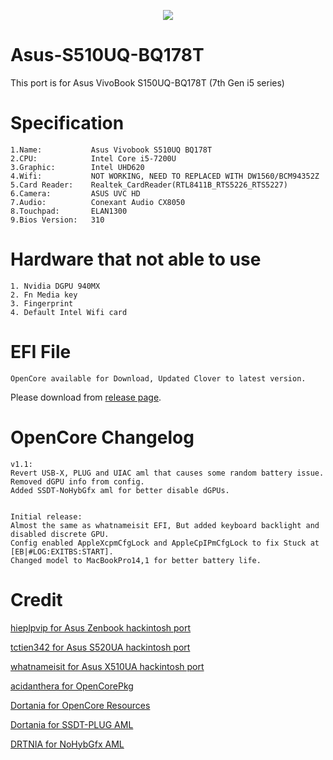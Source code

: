 <p align="center">
<img src="https://github.com/JoK3rLeE/Asus-S510UQ-BQ178T/blob/Origin/Screenshot%202020-06-07%20at%203.49.01%20PM.png?raw=true")
    </p>


# Asus-S510UQ-BQ178T   
This port is for Asus VivoBook S150UQ-BQ178T (7th Gen i5 series) 


# Specification

    1.Name:           Asus Vivobook S510UQ BQ178T
    2.CPU:            Intel Core i5-7200U
    3.Graphic:        Intel UHD620
    4.Wifi:           NOT WORKING, NEED TO REPLACED WITH DW1560/BCM94352Z 
    5.Card Reader:    Realtek_CardReader(RTL8411B_RTS5226_RTS5227)
    6.Camera:         ASUS UVC HD
    7.Audio:          Conexant Audio CX8050
    8.Touchpad:       ELAN1300
    9.Bios Version:   310

# Hardware that not able to use

    1. Nvidia DGPU 940MX
    2. Fn Media key 
    3. Fingerprint
    4. Default Intel Wifi card

# EFI File

    OpenCore available for Download, Updated Clover to latest version. 
Please download from [release page](https://github.com/JoK3rLeE/Asus-S510UQ-BQ178T/releases). 


# OpenCore Changelog 

    v1.1:
    Revert USB-X, PLUG and UIAC aml that causes some random battery issue.
    Removed dGPU info from config.
    Added SSDT-NoHybGfx aml for better disable dGPUs. 
    
    
    Initial release:
    Almost the same as whatnameisit EFI, But added keyboard backlight and disabled discrete GPU. 
    Config enabled AppleXcpmCfgLock and AppleCpIPmCfgLock to fix Stuck at [EB|#LOG:EXITBS:START].
    Changed model to MacBookPro14,1 for better battery life. 
    
# Credit 

[hieplpvip for Asus Zenbook hackintosh port](https://github.com/hieplpvip/ASUS-ZENBOOK-HACKINTOSH)

[tctien342 for Asus S520UA hackintosh port](https://github.com/tctien342/Asus-Vivobook-S510UA-Hackintosh)

[whatnameisit for Asus X510UA hackintosh port](https://github.com/whatnameisit/Asus-Vivobook-X510UA-BQ490-Catalina-10.15.3-Hackintosh)

[acidanthera for OpenCorePkg](https://github.com/acidanthera/OpenCorePkg)

[Dortania for OpenCore Resources](https://github.com/dortania)

[Dortania for SSDT-PLUG AML](https://dortania.github.io/Getting-Started-With-ACPI/Universal/plug.html)

[DRTNIA for NoHybGfx AML](https://github.com/dortania/Getting-Started-With-ACPI/blob/master/extra-files/decompiled/SSDT-NoHybGfx.dsl.zip)
